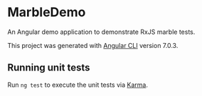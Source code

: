 # MarbleDemo

An Angular demo application to demonstrate RxJS marble tests.

This project was generated with [Angular CLI](https://github.com/angular/angular-cli) version 7.0.3.

## Running unit tests

Run `ng test` to execute the unit tests via [Karma](https://karma-runner.github.io).

